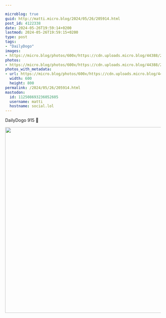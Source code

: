 ```yaml
---

microblog: true
guid: http://matti.micro.blog/2024/05/26/205914.html
post_id: 4122338
date: 2024-05-26T19:59:14+0200
lastmod: 2024-05-26T19:59:15+0200
type: post
tags:
- "DailyDogo"
images:
- https://micro.blog/photos/600x/https://cdn.uploads.micro.blog/44388/2024/d048c3f89c854f80a0c1bfd74ae3c68a.jpg
photos:
- https://micro.blog/photos/600x/https://cdn.uploads.micro.blog/44388/2024/d048c3f89c854f80a0c1bfd74ae3c68a.jpg
photos_with_metadata:
- url: https://micro.blog/photos/600x/https://cdn.uploads.micro.blog/44388/2024/d048c3f89c854f80a0c1bfd74ae3c68a.jpg
  width: 600
  height: 800
permalink: /2024/05/26/205914.html
mastodon:
  id: 112508693236052605
  username: matti
  hostname: social.lol
---
```

DailyDogo 915 🐶

<img src="/media/uploads/2024/d048c3f89c854f80a0c1bfd74ae3c68a.jpg" width="600" alt="" />
